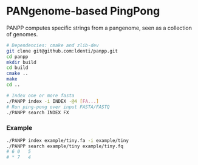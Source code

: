 # PANgenome-based PingPong

PANPP computes specific strings from a pangenome, seen as a collection of genomes.

``` sh
# Dependencies: cmake and zlib-dev
git clone git@github.com:ldenti/panpp.git
cd panpp
mkdir build
cd build
cmake ..
make
cd ..
```

``` sh
# Index one or more fasta
./PANPP index -i INDEX -@4 [FA...]
# Run ping-pong over input FASTA/FASTQ
./PANPP search INDEX FX
```
### Example
``` sh
./PANPP index example/tiny.fa -i example/tiny
./PANPP search example/tiny example/tiny.fq
# 6	0	5
# *	7	4
```
